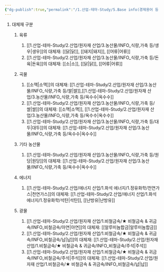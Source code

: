```yaml
---
{"dg-publish":true,"permalink":"/1.산업-테마-Study/5.Base info(경제용어 등 기타 정보)/기타/대체재/","created":"2024-11-20T21:02:30.039+09:00","updated":"2025-06-03T20:07:22.484+09:00"}
---
```





1. 대체재 구분
	1. 육류
		1. [[1.산업-테마-Study/2.산업/원자재 산업/3.농산물/INFO_식량,가축 등/생우\|생우]]의 대체재: [[닭\|닭]], [[돼지\|돼지]], [[어류\|어류]]
		2. [[1.산업-테마-Study/2.산업/원자재 산업/3.농산물/INFO_식량,가축 등/돈육\|돈육]]의 대체재: [[소\|소]], [[닭\|닭]], [[어류\|어류]]
	2. 곡물
		1. [[소맥\|소맥]]의 대체재: [[1.산업-테마-Study/2.산업/원자재 산업/3.농산물/INFO_식량,가축 등/쌀\|쌀]],[[1.산업-테마-Study/2.산업/원자재 산업/3.농산물/INFO_식량,가축 등/옥수수\|옥수수]]
		2. [[1.산업-테마-Study/2.산업/원자재 산업/3.농산물/INFO_식량,가축 등/쌀\|쌀]]의 대체재: [[소맥\|소맥]], [[1.산업-테마-Study/2.산업/원자재 산업/3.농산물/INFO_식량,가축 등/옥수수\|옥수수]]
		3. [[1.산업-테마-Study/2.산업/원자재 산업/3.농산물/INFO_식량,가축 등/대두\|대두]]의 대체재: [[1.산업-테마-Study/2.산업/원자재 산업/3.농산물/INFO_식량,가축 등/옥수수\|옥수수]]
	2. 기타 농산물
		1. [[1.산업-테마-Study/2.산업/원자재 산업/3.농산물/INFO_식량,가축 등/원당\|원당]]의 대체재: [[1.산업-테마-Study/2.산업/원자재 산업/3.농산물/INFO_식량,가축 등/옥수수\|옥수수]]
	
	1. 에너지
		1. [[1.산업-테마-Study/2.산업/에너지 산업/1.화석 에너지/1.정유화학/천연가스\|천연가스]]의 대체재: [[1.산업-테마-Study/2.산업/에너지 산업/1.화석 에너지/1.정유화학/석탄\|석탄]], [[난방유\|난방유]]
	1. 광물
		1. [[1.산업-테마-Study/2.산업/원자재 산업/1.비철금속/★ 비철금속 & 귀금속/INFO_비철금속/아연\|아연]]의 대체재: [[알루미늄합금\|알루미늄합금]]
		2. [[1.산업-테마-Study/2.산업/원자재 산업/1.비철금속/★ 비철금속 & 귀금속/INFO_비철금속/납\|납]]의 대체재: [[1.산업-테마-Study/2.산업/원자재 산업/1.비철금속/★ 비철금속 & 귀금속/INFO_비철금속/주석\|주석]]
		3. [[1.산업-테마-Study/2.산업/원자재 산업/1.비철금속/★ 비철금속 & 귀금속/INFO_비철금속/주석\|주석]]의 대체재: [[1.산업-테마-Study/2.산업/원자재 산업/1.비철금속/★ 비철금속 & 귀금속/INFO_비철금속/납\|납]]